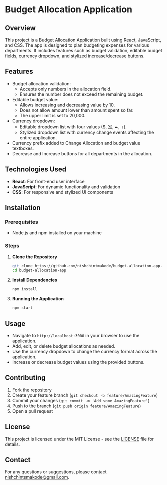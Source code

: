 # Budget Allocation Application

## Overview
This project is a Budget Allocation Application built using React, JavaScript, and CSS. The app is designed to plan budgeting expenses for various departments. It includes features such as budget validation, editable budget fields, currency dropdown, and stylized increase/decrease buttons.

## Features
- Budget allocation validation:
  - Accepts only numbers in the allocation field.
  - Ensures the number does not exceed the remaining budget.
- Editable budget value:
  - Allows increasing and decreasing value by 10.
  - Does not allow amount lower than amount spent so far.
  - The upper limit is set to 20,000.
- Currency dropdown:
  - Editable dropdown list with four values ($, 室, ⯬, ॥).
  - Stylized dropdown list with currency change events affecting the entire application.
- Currency prefix added to Change Allocation and budget value textboxes.
- Decrease and Increase buttons for all departments in the allocation.

## Technologies Used
- **React**: For front-end user interface
- **JavaScript**: For dynamic functionality and validation
- **CSS**: For responsive and stylized UI components

## Installation

### Prerequisites
- Node.js and npm installed on your machine

### Steps
1. **Clone the Repository**
    ```sh
    git clone https://github.com/nishchintmakode/budget-allocation-app.git
    cd budget-allocation-app
    ```

2. **Install Dependencies**
    ```sh
    npm install
    ```

3. **Running the Application**
    ```sh
    npm start
    ```

## Usage
- Navigate to `http://localhost:3000` in your browser to use the application.
- Add, edit, or delete budget allocations as needed.
- Use the currency dropdown to change the currency format across the application.
- Increase or decrease budget values using the provided buttons.

## Contributing
1. Fork the repository
2. Create your feature branch (`git checkout -b feature/AmazingFeature`)
3. Commit your changes (`git commit -m 'Add some AmazingFeature'`)
4. Push to the branch (`git push origin feature/AmazingFeature`)
5. Open a pull request

## License
This project is licensed under the MIT License - see the [LICENSE](LICENSE) file for details.

## Contact
For any questions or suggestions, please contact [nishchintsmakode@gmail.com](mailto:nishchintsmakode@gmail.com).
